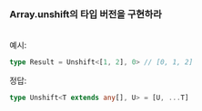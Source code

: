### Array.unshift의 타입 버전을 구현하라
<br/>
예시:

```ts
type Result = Unshift<[1, 2], 0> // [0, 1, 2]
```

정답:
```ts
type Unshift<T extends any[], U> = [U, ...T]
```
